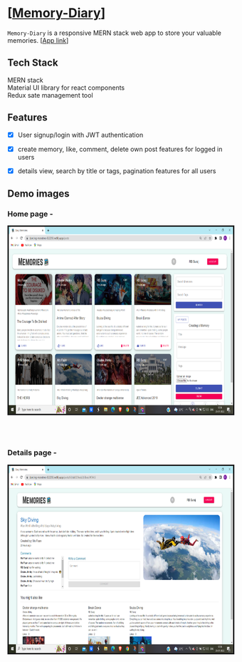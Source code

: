 # [[Memory-Diary](https://dancing-monstera-922293.netlify.app/)]
`Memory-Diary` is a responsive MERN stack web app to store your valuable memories.
[[App link](https://dancing-monstera-922293.netlify.app/)]

## Tech Stack
MERN stack<br/>
Material UI library for react components<br/>
Redux sate management tool

## Features
- [x] User signup/login with JWT authentication
- [x] create memory, like, comment, delete own post features for logged in users
- [x] details view, search by title or tags, pagination features for all users


## Demo images
### Home page -
<p align="center">
<img src="./home.png"
  alt="home"
  width="720" height="420" style="border-style: solid">
</p>
<br/>
<br/>

### Details page -
<p align="center">
<img src="./details.png"
  alt="home"
  width="720" height="420" style="border-style: solid">
</p>
